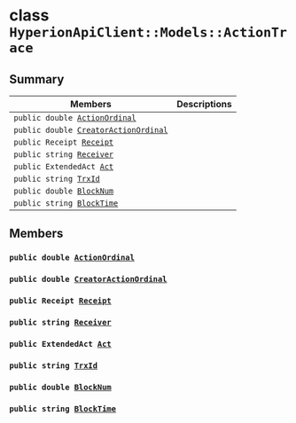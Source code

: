# class `HyperionApiClient::Models::ActionTrace` 

## Summary

 Members                        | Descriptions                                
--------------------------------|---------------------------------------------
`public double `[`ActionOrdinal`](#class_hyperion_api_client_1_1_models_1_1_action_trace_1aada3853288bd4a6b0e664e379271578e) | 
`public double `[`CreatorActionOrdinal`](#class_hyperion_api_client_1_1_models_1_1_action_trace_1a09307907654df320b8d03359485f39e5) | 
`public Receipt `[`Receipt`](#class_hyperion_api_client_1_1_models_1_1_action_trace_1ab390f681c7c55f3a670965c0005ba874) | 
`public string `[`Receiver`](#class_hyperion_api_client_1_1_models_1_1_action_trace_1a615f241c2af9af40ff4959b7d923f6c8) | 
`public ExtendedAct `[`Act`](#class_hyperion_api_client_1_1_models_1_1_action_trace_1a2d07f20f25dd9c6492d716f757ce4357) | 
`public string `[`TrxId`](#class_hyperion_api_client_1_1_models_1_1_action_trace_1a7c78eedbaccb6d52a437e5c706dabab1) | 
`public double `[`BlockNum`](#class_hyperion_api_client_1_1_models_1_1_action_trace_1a2aafa89383ad9f55ae828dc982d9089c) | 
`public string `[`BlockTime`](#class_hyperion_api_client_1_1_models_1_1_action_trace_1a497d059cf263e0779649fe353c759821) | 

## Members

### `public double `[`ActionOrdinal`](#class_hyperion_api_client_1_1_models_1_1_action_trace_1aada3853288bd4a6b0e664e379271578e) 

### `public double `[`CreatorActionOrdinal`](#class_hyperion_api_client_1_1_models_1_1_action_trace_1a09307907654df320b8d03359485f39e5) 

### `public Receipt `[`Receipt`](#class_hyperion_api_client_1_1_models_1_1_action_trace_1ab390f681c7c55f3a670965c0005ba874) 

### `public string `[`Receiver`](#class_hyperion_api_client_1_1_models_1_1_action_trace_1a615f241c2af9af40ff4959b7d923f6c8) 

### `public ExtendedAct `[`Act`](#class_hyperion_api_client_1_1_models_1_1_action_trace_1a2d07f20f25dd9c6492d716f757ce4357) 

### `public string `[`TrxId`](#class_hyperion_api_client_1_1_models_1_1_action_trace_1a7c78eedbaccb6d52a437e5c706dabab1) 

### `public double `[`BlockNum`](#class_hyperion_api_client_1_1_models_1_1_action_trace_1a2aafa89383ad9f55ae828dc982d9089c) 

### `public string `[`BlockTime`](#class_hyperion_api_client_1_1_models_1_1_action_trace_1a497d059cf263e0779649fe353c759821) 


